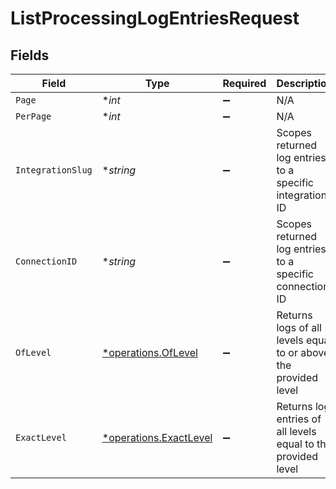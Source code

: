 # ListProcessingLogEntriesRequest


## Fields

| Field                                                           | Type                                                            | Required                                                        | Description                                                     |
| --------------------------------------------------------------- | --------------------------------------------------------------- | --------------------------------------------------------------- | --------------------------------------------------------------- |
| `Page`                                                          | **int*                                                          | :heavy_minus_sign:                                              | N/A                                                             |
| `PerPage`                                                       | **int*                                                          | :heavy_minus_sign:                                              | N/A                                                             |
| `IntegrationSlug`                                               | **string*                                                       | :heavy_minus_sign:                                              | Scopes returned log entries to a specific integration ID        |
| `ConnectionID`                                                  | **string*                                                       | :heavy_minus_sign:                                              | Scopes returned log entries to a specific connection ID         |
| `OfLevel`                                                       | [*operations.OfLevel](../../models/operations/oflevel.md)       | :heavy_minus_sign:                                              | Returns logs of all levels equal to or above the provided level |
| `ExactLevel`                                                    | [*operations.ExactLevel](../../models/operations/exactlevel.md) | :heavy_minus_sign:                                              | Returns log entries of all levels equal to the provided level   |